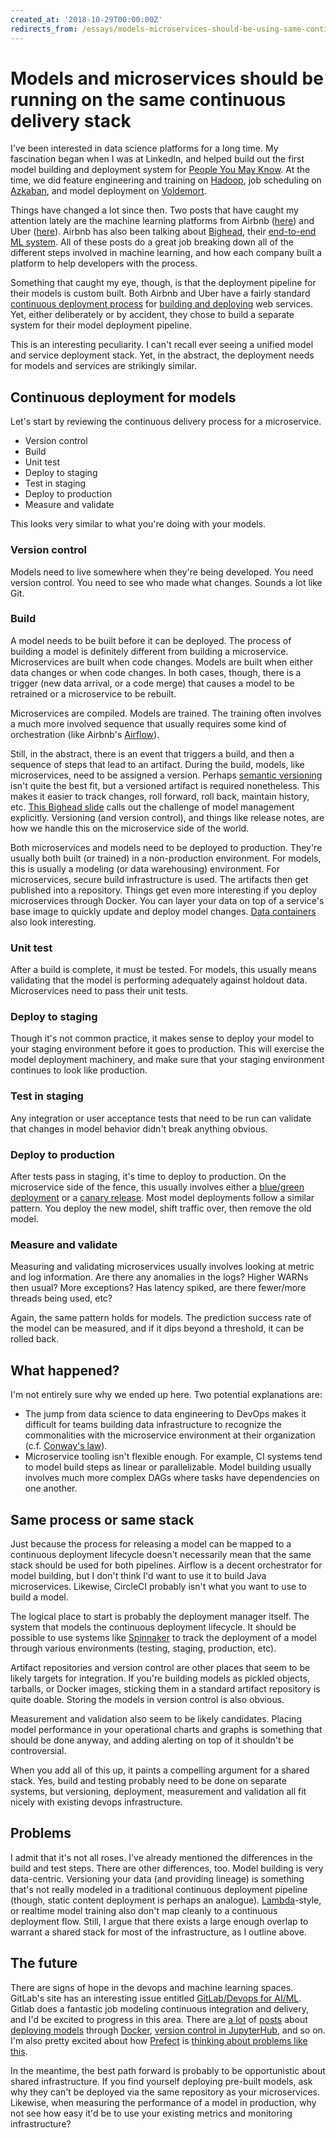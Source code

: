 ```yaml
---
created_at: '2018-10-29T00:00:00Z'
redirects_from: /essays/models-microservices-should-be-using-same-continuous-delivery-stack
---
```


# Models and microservices should be running on the same continuous delivery stack

I've been interested in data science platforms for a long time. My fascination began when I was at LinkedIn, and helped build out the first model building and deployment system for [People You May Know](https://engineering.linkedin.com/teams/data/projects/pymk). At the time, we did feature engineering and training on [Hadoop](https://hadoop.apache.org/), job scheduling on [Azkaban](https://azkaban.github.io/), and model deployment on [Voldemort](https://www.project-voldemort.com/voldemort/).

Things have changed a lot since then. Two posts that have caught my attention lately are the machine learning platforms from Airbnb ([here](https://medium.com/airbnb-engineering/using-machine-learning-to-predict-value-of-homes-on-airbnb-9272d3d4739d)) and Uber ([here](https://eng.uber.com/michelangelo/)). Airbnb has also been talking about [Bighead](https://www.slideshare.net/databricks/bighead-airbnbs-endtoend-machine-learning-platform-with-krishna-puttaswamy-and-andrew-hoh), their [end-to-end ML system](https://cdn.oreillystatic.com/en/assets/1/event/278/Bighead_%20Airbnb_s%20end-to-end%20machine%20learning%20platform%20Presentation.pdf). All of these posts do a great job breaking down all of the different steps involved in machine learning, and how each company built a platform to help developers with the process.

Something that caught my eye, though, is that the deployment pipeline for their models is custom built. Both Airbnb and Uber have a fairly standard [continuous deployment process](https://medium.com/airbnb-engineering/testing-at-airbnb-199f68a0a40d) for [building and deploying](https://eng.uber.com/micro-deploy/) web services. Yet, either deliberately or by accident, they chose to build a separate system for their model deployment pipeline.

This is an interesting peculiarity. I can't recall ever seeing a unified model and service deployment stack. Yet, in the abstract, the deployment needs for models and services are strikingly similar.

## Continuous deployment for models

Let's start by reviewing the continuous delivery process for a microservice.

* Version control
* Build
* Unit test
* Deploy to staging
* Test in staging
* Deploy to production
* Measure and validate

This looks very similar to what you're doing with your models.

### Version control

Models need to live somewhere when they're being developed. You need version control. You need to see who made what changes. Sounds a lot like Git.

### Build

A model needs to be built before it can be deployed. The process of building a model is definitely different from building a microservice. Microservices are built when code changes. Models are built when either data changes or when code changes. In both cases, though, there is a trigger (new data arrival, or a code merge) that causes a model to be retrained or a microservice to be rebuilt.

Microservices are compiled. Models are trained. The training often involves a much more involved sequence that usually requires some kind of orchestration (like Airbnb's [Airflow](https://github.com/apache/incubator-airflow)).

Still, in the abstract, there is an event that triggers a build, and then a sequence of steps that lead to an artifact.
During the build, models, like microservices, need to be assigned a version. Perhaps [semantic versioning](https://semver.org/) isn't quite the best fit, but a versioned artifact is required nonetheless. This makes it easier to track changes, roll forward, roll back, maintain history, etc. [This Bighead slide](https://www.slideshare.net/databricks/bighead-airbnbs-endtoend-machine-learning-platform-with-krishna-puttaswamy-and-andrew-hoh) calls out the challenge of model management explicitly. Versioning (and version control), and things like release notes, are how we handle this on the microservice side of the world.

Both microservices and models need to be deployed to production. They're usually both built (or trained) in a non-production environment. For models, this is usually a modeling (or data warehousing) environment. For microservices, secure build infrastructure is used. The artifacts then get published into a repository. Things get even more interesting if you deploy microservices through Docker. You can layer your data on top of a service's base image to quickly update and deploy model changes. [Data containers](https://hackernoon.com/docker-data-containers-cb250048d162) also look interesting.

### Unit test

After a build is complete, it must be tested. For models, this usually means validating that the model is performing adequately against holdout data. Microservices need to pass their unit tests.

### Deploy to staging

Though it's not common practice, it makes sense to deploy your model to your staging environment before it goes to production. This will exercise the model deployment machinery, and make sure that your staging environment continues to look like production.

### Test in staging

Any integration or user acceptance tests that need to be run can validate that changes in model behavior didn't break anything obvious.

### Deploy to production

After tests pass in staging, it's time to deploy to production. On the microservice side of the fence, this usually involves either a [blue/green deployment](https://martinfowler.com/bliki/BlueGreenDeployment.html) or a [canary release](https://martinfowler.com/bliki/CanaryRelease.html). Most model deployments follow a similar pattern. You deploy the new model, shift traffic over, then remove the old model.

### Measure and validate

Measuring and validating microservices usually involves looking at metric and log information. Are there any anomalies in the logs? Higher WARNs then usual? More exceptions? Has latency spiked, are there fewer/more threads being used, etc?

Again, the same pattern holds for models. The prediction success rate of the model can be measured, and if it dips beyond a threshold, it can be rolled back.

## What happened?

I'm not entirely sure why we ended up here. Two potential explanations are:

* The jump from data science to data engineering to DevOps makes it difficult for teams building data infrastructure to recognize the commonalities with the microservice environment at their organization (c.f. [Conway's law](https://en.wikipedia.org/wiki/Conway's_law)).
* Microservice tooling isn't flexible enough. For example, CI systems tend to model build steps as linear or parallelizable. Model building usually involves much more complex DAGs where tasks have dependencies on one another.

## Same process or same stack

Just because the process for releasing a model can be mapped to a continuous deployment lifecycle doesn't necessarily mean that the same stack should be used for both pipelines. Airflow is a decent orchestrator for model building, but I don't think I'd want to use it to build Java microservices. Likewise, CircleCI probably isn't what you want to use to build a model.

The logical place to start is probably the deployment manager itself. The system that models the continuous deployment lifecycle. It should be possible to use systems like [Spinnaker](https://www.spinnaker.io/) to track the deployment of a model through various environments (testing, staging, production, etc).

Artifact repositories and version control are other places that seem to be likely targets for integration. If you're building models as pickled objects, tarballs, or Docker images, sticking them in a standard artifact repository is quite doable. Storing the models in version control is also obvious.

Measurement and validation also seem to be likely candidates. Placing model performance in your operational charts and graphs is something that should be done anyway, and adding alerting on top of it shouldn't be controversial.

When you add all of this up, it paints a compelling argument for a shared stack. Yes, build and testing probably need to be done on separate systems, but versioning, deployment, measurement and validation all fit nicely with existing devops infrastructure.

## Problems

I admit that it's not all roses. I've already mentioned the differences in the build and test steps. There are other differences, too. Model building is very data-centric. Versioning your data (and providing lineage) is something that's not really modeled in a traditional continuous deployment pipeline (though, static content deployment is perhaps an analogue). [Lambda](https://en.wikipedia.org/wiki/Lambda_architecture)-style, or realtime model training also don't map cleanly to a continuous deployment flow. Still, I argue that there exists a large enough overlap to warrant a shared stack for most of the infrastructure, as I outline above.

## The future

There are signs of hope in the devops and machine learning spaces. GitLab's site has an interesting issue entitled [GitLab/Devops for AI/ML](https://gitlab.com/gitlab-org/gitlab-ce/issues/46161). Gitlab does a fantastic job modeling continuous integration and delivery, and I'd be excited to progress in this area. There are [a lot](https://towardsdatascience.com/deploying-machine-learning-models-with-docker-5d22a4dacb5) of [posts](https://www.udemy.com/deploy-data-science-nlp-models-with-docker-containers/) about [deploying models](http://shop.oreilly.com/product/0636920084334.do) through [Docker](https://medium.com/analytics-vidhya/how-to-deploy-machine-learning-models-using-flask-docker-and-google-cloud-platform-gcp-6e7bf1b339d5), [version control in JupyterHub](https://towardsdatascience.com/version-control-for-jupyter-notebook-3e6cef13392d), and so on. I'm also pretty excited about how [Prefect](https://www.prefect.io/) is [thinking about problems like this](https://medium.com/the-prefect-blog/positive-and-negative-data-engineering-a02cb497583d).

In the meantime, the best path forward is probably to be opportunistic about shared infrastructure. If you find yourself deploying pre-built models, ask why they can't be deployed via the same repository as your microservices. Likewise, when measuring the performance of a model in production, why not see how easy it'd be to use your existing metrics and monitoring infrastructure?
